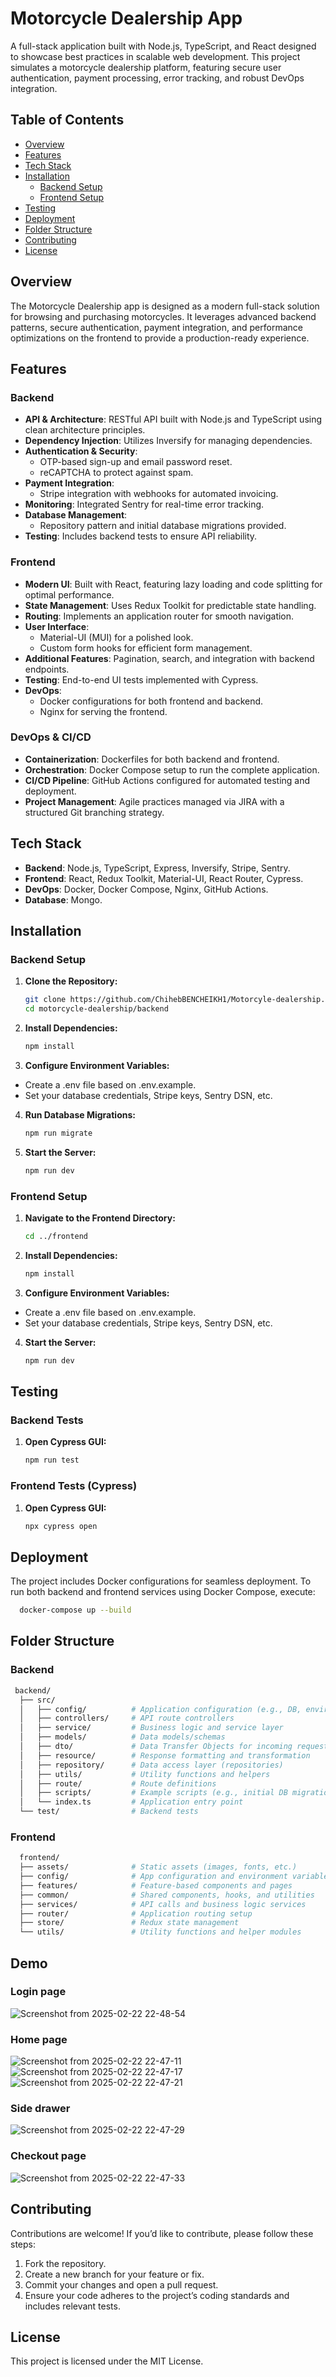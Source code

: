 # Motorcycle Dealership App

A full-stack application built with Node.js, TypeScript, and React designed to showcase best practices in scalable web development. This project simulates a motorcycle dealership platform, featuring secure user authentication, payment processing, error tracking, and robust DevOps integration.

## Table of Contents

- [Overview](#overview)
- [Features](#features)
- [Tech Stack](#tech-stack)
- [Installation](#installation)
  - [Backend Setup](#backend-setup)
  - [Frontend Setup](#frontend-setup)
- [Testing](#testing)
- [Deployment](#deployment)
- [Folder Structure](#folder-structure)
- [Contributing](#contributing)
- [License](#license)

## Overview

The Motorcycle Dealership app is designed as a modern full-stack solution for browsing and purchasing motorcycles. It leverages advanced backend patterns, secure authentication, payment integration, and performance optimizations on the frontend to provide a production-ready experience.

## Features

### Backend
- **API & Architecture**: RESTful API built with Node.js and TypeScript using clean architecture principles.
- **Dependency Injection**: Utilizes Inversify for managing dependencies.
- **Authentication & Security**: 
  - OTP-based sign-up and email password reset.
  - reCAPTCHA to protect against spam.
- **Payment Integration**: 
  - Stripe integration with webhooks for automated invoicing.
- **Monitoring**: Integrated Sentry for real-time error tracking.
- **Database Management**: 
  - Repository pattern and initial database migrations provided.
- **Testing**: Includes backend tests to ensure API reliability.

### Frontend
- **Modern UI**: Built with React, featuring lazy loading and code splitting for optimal performance.
- **State Management**: Uses Redux Toolkit for predictable state handling.
- **Routing**: Implements an application router for smooth navigation.
- **User Interface**: 
  - Material-UI (MUI) for a polished look.
  - Custom form hooks for efficient form management.
- **Additional Features**: Pagination, search, and integration with backend endpoints.
- **Testing**: End-to-end UI tests implemented with Cypress.
- **DevOps**: 
  - Docker configurations for both frontend and backend.
  - Nginx for serving the frontend.

### DevOps & CI/CD
- **Containerization**: Dockerfiles for both backend and frontend.
- **Orchestration**: Docker Compose setup to run the complete application.
- **CI/CD Pipeline**: GitHub Actions configured for automated testing and deployment.
- **Project Management**: Agile practices managed via JIRA with a structured Git branching strategy.

## Tech Stack

- **Backend**: Node.js, TypeScript, Express, Inversify, Stripe, Sentry.
- **Frontend**: React, Redux Toolkit, Material-UI, React Router, Cypress.
- **DevOps**: Docker, Docker Compose, Nginx, GitHub Actions.
- **Database**: Mongo.

## Installation

### Backend Setup

1. **Clone the Repository:**
   ```bash
   git clone https://github.com/ChihebBENCHEIKH1/Motorcyle-dealership.git
   cd motorcycle-dealership/backend
    ```
2. **Install Dependencies:**
   ```bash
   npm install
    ```
3. **Configure Environment Variables:**
  - Create a .env file based on .env.example.
  - Set your database credentials, Stripe keys, Sentry DSN, etc.
4. **Run Database Migrations:**
   ```bash
   npm run migrate
    ```
5. **Start the Server:**
   ```bash
   npm run dev
    ```
### Frontend Setup

1. **Navigate to the Frontend Directory:**
   ```bash
   cd ../frontend
    ```
2. **Install Dependencies:**
   ```bash
   npm install
    ```
3. **Configure Environment Variables:**
  - Create a .env file based on .env.example.
  - Set your database credentials, Stripe keys, Sentry DSN, etc.
4. **Start the Server:**
   ```bash
   npm run dev
    ```
## Testing

### Backend Tests

1. **Open Cypress GUI:**
   ```bash
   npm run test
    ```
### Frontend Tests (Cypress)

1. **Open Cypress GUI:**
   ```bash
   npx cypress open
    ```
## Deployment

The project includes Docker configurations for seamless deployment. To run both backend and frontend services using Docker Compose, execute:
 ```bash
   docker-compose up --build
 ```
## Folder Structure

### Backend

```bash 
 backend/
  ├── src/
  │   ├── config/          # Application configuration (e.g., DB, environment settings)
  │   ├── controllers/     # API route controllers
  │   ├── service/         # Business logic and service layer
  │   ├── models/          # Data models/schemas
  │   ├── dto/             # Data Transfer Objects for incoming requests
  │   ├── resource/        # Response formatting and transformation
  │   ├── repository/      # Data access layer (repositories)
  │   ├── utils/           # Utility functions and helpers
  │   ├── route/           # Route definitions
  │   ├── scripts/         # Example scripts (e.g., initial DB migrations)
  │   └── index.ts         # Application entry point
  └── test/                # Backend tests
```
### Frontend

```bash
  frontend/
  ├── assets/              # Static assets (images, fonts, etc.)
  ├── config/              # App configuration and environment variables
  ├── features/            # Feature-based components and pages
  ├── common/              # Shared components, hooks, and utilities
  ├── services/            # API calls and business logic services
  ├── router/              # Application routing setup
  ├── store/               # Redux state management
  └── utils/               # Utility functions and helper modules
```

## Demo

### Login page

![Screenshot from 2025-02-22 22-48-54](https://github.com/user-attachments/assets/b96fd3d0-eca8-4639-b90d-6fcfda253f15)

### Home page

![Screenshot from 2025-02-22 22-47-11](https://github.com/user-attachments/assets/d61b3491-f3eb-47c4-bdcb-75ced044a5f5)
![Screenshot from 2025-02-22 22-47-17](https://github.com/user-attachments/assets/9abb4150-e20f-4522-8d3d-eee4074167d3)
![Screenshot from 2025-02-22 22-47-21](https://github.com/user-attachments/assets/f3c099d2-18a5-48e6-9ace-3edd02f2fed5)

### Side drawer

![Screenshot from 2025-02-22 22-47-29](https://github.com/user-attachments/assets/97f3c10c-4835-4e12-ba68-f91a5298cb3a)

### Checkout page

![Screenshot from 2025-02-22 22-47-33](https://github.com/user-attachments/assets/9857fc7d-a846-4897-a93a-2301f6b36bca)

## Contributing

 Contributions are welcome! If you’d like to contribute, please follow these steps:

 1. Fork the repository.
 2. Create a new branch for your feature or fix.
 3. Commit your changes and open a pull request.
 4. Ensure your code adheres to the project’s coding standards and includes relevant tests.

## License
This project is licensed under the MIT License.
